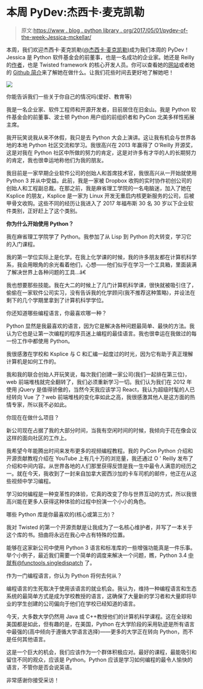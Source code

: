 # 本周 PyDev:杰西卡·麦克凯勒

> 原文:[https://www . blog . python library . org/2017/05/01/pydev-of-the-week-Jessica-mckellar/](https://www.blog.pythonlibrary.org/2017/05/01/pydev-of-the-week-jessica-mckellar/)

本周，我们欢迎杰西卡·麦克凯勒([@杰西卡·麦克凯勒](https://twitter.com/jessicamckellar))成为我们本周的 PyDev！Jessica 是 Python 软件基金会的前董事，也是一名成功的企业家。她还是 Reilly 的[作者](http://amzn.to/2omLSkv)，也是 Twisted framework 的核心开发人员。你可以查看她的[网站](http://web.mit.edu/jesstess/www/)或者她的 [Github 简介](https://github.com/jesstess/)来了解她在做什么。让我们花些时间去更好地了解她吧！

![](../Images/280cf2dbcecf6ceb62edd75b992c0602.png)

你能告诉我们一些关于你自己的情况吗(爱好、教育等)

我是一名企业家、软件工程师和开源开发者，目前居住在旧金山。我是 Python 软件基金会的前董事、波士顿 Python 用户组的前组织者和 PyCon 北美多样性拓展主席。

我开玩笑说我从来不休假，我只是去 Python 大会上演讲。这让我有机会与世界各地的本地 Python 社区交流和学习。我很高兴在 2013 年赢得了 O'Reilly 开源奖，这是对我在 Python 社区中所做的努力的肯定，这是对许多有才华的人的长期努力的肯定，我也很幸运地称他们为我的朋友。

我目前是一家早期企业软件公司的创始人和首席技术官，我很高兴从一开始就使用 Python 3 并从中受益。此前，我是一家被 Dropbox 收购的实时协作初创公司的创始人和工程副总裁。在那之前，我是麻省理工学院的一名电脑迷，加入了她在 Ksplice 的朋友，Ksplice 是一家为 Linux 开发无重启内核更新服务的公司，后被甲骨文收购。这些不同的经历让我进入了 2017 年福布斯 30 名 30 岁以下企业软件类别，正好赶上了这个类别。

**你为什么开始使用 Python？**

我在麻省理工学院学了 Python。我参加了从 Lisp 到 Python 的大转变，学习它的入门课程。

我的第一学位实际上是化学。在我上化学课的时候，我的许多朋友都在计算机科学系，我会用眼角的余光看着他们，心想——他们似乎在学习一个工具箱，里面装满了解决世界上各种问题的工具...â€

我也想要那些技能。我在大二的时候上了几门计算机科学课，很快就被吸引住了，偷偷在一家软件公司实习，没有告诉我的化学顾问(我不推荐这种策略)，并设法在剩下的几个学期里拿到了计算机科学学位。

你还知道哪些编程语言，你最喜欢哪一种？

Python 显然是我最喜欢的语言，因为它是解决各种问题最简单、最快的方法。我认为它也是让第一次编程的程序员迷上编程的最佳语言。我也很幸运在我做过的每一份工作中都使用 Python。

我很感激在学校和 Ksplice 与 C 和汇编一起度过的时光，因为它有助于真正理解计算机是如何工作的。

我和我的联合创始人开玩笑说，每次我们创建一家公司(我们一起排在第三位)，web 前端堆栈就完全翻转了，我们必须重新学习一切。我们认为我们在 2012 年使用 jQuery 是值得骄傲的，当然今天我应该学习 React，我认为超级时髦的人已经转向 Vue 了？web 前端堆栈的变化率如此之高，我很感激其他人是这方面的热情专家，所以我不必如此。

你现在在做什么项目？

新公司现在占据了我的大部分时间，当我有空闲时间的时候，我倾向于花在像会议这样的面向社区的工作上。

我希望今年能腾出时间来发布更多的视频编程教程。我的 PyCon Python 介绍和开源贡献教程介绍在 YouTube 上有几十万的浏览量，我还通过 O ' Reilly 发布了介绍和中间内容。从世界各地的人们那里获得反馈是我一生中最令人满意的经历之一。就在今天，我收到了一封来自加拿大密西沙加的卡车司机的邮件，他正在从这些视频中学习编程。

学习如何编程是一种变革性的体验，它真的改变了你与世界互动的方式，所以我很高兴能在更多人获得这种体验的过程中扮演一个小小的角色。

哪些 Python 库是你最喜欢的(核心或第三方)？

我对 Twisted 的第一个开源贡献是让我成为了一名核心维护者，并写了一本关于这个库的书。扭曲将永远在我心中占有特殊的位置。

能够在这家新公司中使用 Python 3 语言和标准库的一些增强功能真是一件乐事。举个小例子，最近我们需要一个简单的调度来解决一个问题，瞧，Python 3.4 中就有@functools.singledispatch 了。

作为一门编程语言，你认为 Python 将何去何从？

编程语言的生死取决于使用该语言的就业机会。我认为，维持一种编程语言和生态系统的最简单方式是成为学校教授的语言，这确保了大量新的学习者和大量即将毕业的学生创建的公司偏向于他们在学校已经知道的语言。

今天，大多数大学仍然用 Java 或 C++教授他们的计算机科学课程。这在全球和美国都是如此，但有趣的是，在美国，Python 在大学阶段的采用轨迹是所有语言中最强的(高中倾向于遵循大学语言选择)——更多的大学正在转向 Python，而不是任何其他语言。

这是一个巨大的机会，我们应该作为一个群体积极应对。最好的课程，最能吸引和留住不同的观众，应该是 Python。Python 应该是学习如何编程的最令人愉快的语言，不管你是否会说英语。

非常感谢你接受采访！